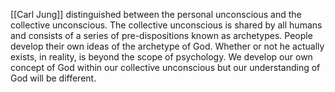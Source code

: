 [[Carl Jung]] distinguished between the personal unconscious and the collective unconscious. The collective unconscious is shared by all humans and consists of a series of pre-dispositions known as archetypes.
People develop their own ideas of the archetype of God. Whether or not he actually exists, in reality, is beyond the scope of psychology.
We develop our own concept of God within our collective unconscious but our understanding of God will be different.